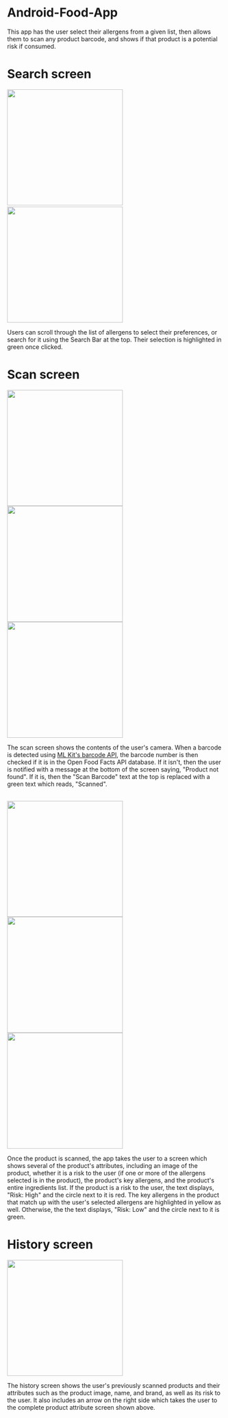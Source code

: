 # Android-Food-App
This app has the user select their allergens from a given list, then allows them to scan any product barcode, and shows if that product is a potential risk if consumed.

# Search screen
<span>
  <p>
  <img src="https://github.com/user-attachments/assets/bc8d505f-4a14-482f-8d6e-9d0241d078f3" width="270">
    &nbsp;&nbsp;&nbsp;&nbsp;&nbsp;&nbsp;&nbsp;&nbsp;
  <img src="https://github.com/user-attachments/assets/d74da80c-0e15-4dfd-9b26-11152e10a6d7" width="270">
  </p>
</span>
Users can scroll through the list of allergens to select their preferences, or search for it using the Search Bar at the top. Their selection is highlighted in green once clicked.

# Scan screen
<span>
  <p>
  <img src="https://github.com/user-attachments/assets/21de484e-44f0-4b92-987a-c03b7b45a6fc" width="270">
  <img src="https://github.com/user-attachments/assets/e159c451-faa8-4eb3-adea-a3856886ab50" width="270">
  <img src="https://github.com/user-attachments/assets/d50bdd96-01b2-4e2d-9b87-007c9be34f2d" width="270">
  </p>
</span>
The scan screen shows the contents of the user's camera. When a barcode is detected using <a href="https://developers.google.com/ml-kit/vision/barcode-scanning">ML Kit's barcode API</a>, the barcode number is then checked if it is in the Open Food Facts API database. If it isn't, then the user is notified with a message at the bottom of the screen saying, "Product not found". If it is, then the "Scan Barcode" text at the top is replaced with a green text which reads, "Scanned".
<br>
<br>

<span>
  <p>
    <img src="https://github.com/user-attachments/assets/e7da6697-68fc-4e4c-b84f-206b3e539175" width="270">
    <img src="https://github.com/user-attachments/assets/8c71b3b4-b38c-4f83-a167-8294e8e8896e" width="270">
    <img src="https://github.com/user-attachments/assets/a44e04d5-a47f-4442-9fae-851b8385862a" width="270">
  </p>
</span>
Once the product is scanned, the app takes the user to a screen which shows several of the product's attributes, including an image of the product, whether it is a risk to the user (if one or more of the allergens selected is in the product), the product's key allergens, and the product's entire ingredients list. If the product is a risk to the user, the text displays, "Risk: High" and the circle next to it is red. The key allergens in the product that match up with the user's selected allergens are highlighted in yellow as well. Otherwise, the the text displays, "Risk: Low" and the circle next to it is green.

# History screen

<span>
  <p>
    <img src="https://github.com/user-attachments/assets/c73e1efe-3c56-4e84-b33f-3863baa4ea04" width="270">
  </p>
</span>
The history screen shows the user's previously scanned products and their attributes such as the product image, name, and brand, as well as its risk to the user. It also includes an arrow on the right side which takes the user to the complete product attribute screen shown above.
